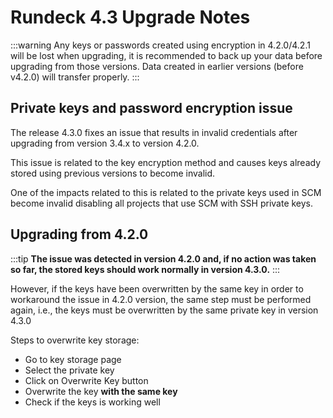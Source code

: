 # Rundeck 4.3 Upgrade Notes

:::warning
Any keys or passwords created using encryption in 4.2.0/4.2.1 will be lost when upgrading, it is recommended to back up your data before upgrading from those versions. Data created in earlier versions (before v4.2.0) will transfer properly.
:::

## Private keys and password encryption issue

The release 4.3.0 fixes an issue that results in invalid credentials after upgrading from version 3.4.x to version 4.2.0.

This issue is related to the key encryption method and causes keys already stored using previous versions to become invalid.

One of the impacts related to this is related to the private keys used in SCM become invalid disabling all projects that use SCM with SSH private keys.

## Upgrading from 4.2.0

:::tip
**The issue was detected in version 4.2.0 and, if no action was taken so far, the stored keys should work normally in version 4.3.0.** 
:::

However, if the keys have been overwritten by the same key in order to workaround the issue in 4.2.0 version, the same step must be performed again, i.e., the keys must be overwritten by the same private key in version 4.3.0

Steps to overwrite key storage:

- Go to key storage page
- Select the private key
- Click on Overwrite Key button
- Overwrite the key **with the same key**
- Check if the keys is working well